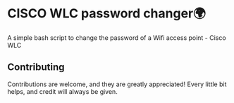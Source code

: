 # CISCO WLC password changer🌍
A simple bash script to change the password of a Wifi access point - Cisco WLC

## Contributing

Contributions are welcome, and they are greatly appreciated! Every
little bit helps, and credit will always be given.
